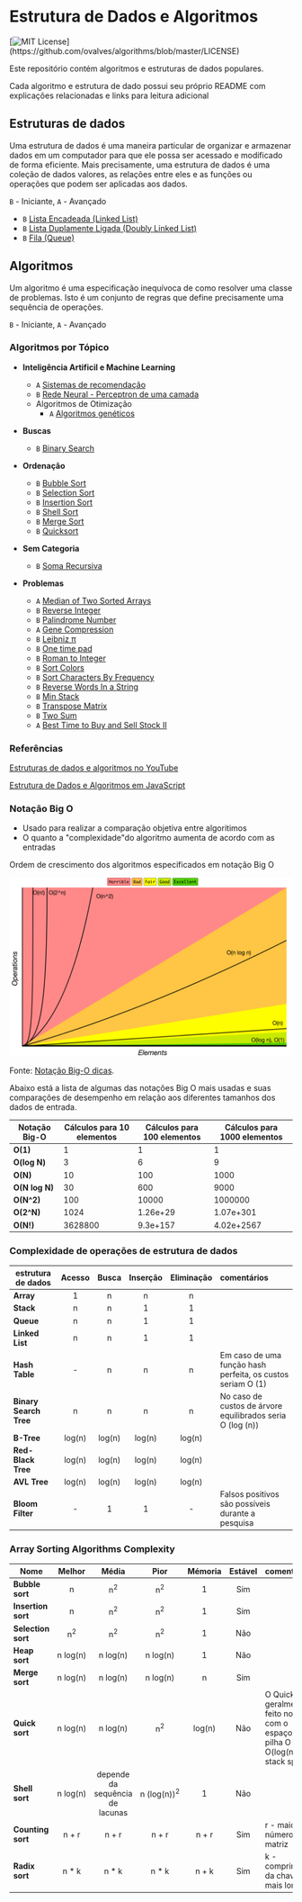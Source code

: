 # Estrutura de Dados e Algoritmos

[![MIT License](https://img.shields.io/apm/l/atomic-design-ui.svg?)](https://github.com/ovalves/algorithms/blob/master/LICENSE)

Este repositório contém algoritmos e estruturas de dados populares.

Cada algoritmo e estrutura de dado possui seu próprio README
com explicações relacionadas e links para leitura adicional

## Estruturas de dados

Uma estrutura de dados é uma maneira particular de organizar e armazenar dados em um computador para que ele possa
ser acessado e modificado de forma eficiente. Mais precisamente, uma estrutura de dados é uma coleção de dados
valores, as relações entre eles e as funções ou operações que podem ser aplicadas aos dados.

`B` - Iniciante, `A` - Avançado

* `B` [Lista Encadeada (Linked List)](src/data-structures/linked-list/singly)
* `B` [Lista Duplamente Ligada (Doubly Linked List)](src/data-structures/linked-list/doubly)
* `B` [Fila (Queue)](src/data-structures/queue)

## Algoritmos

Um algoritmo é uma especificação inequívoca de como resolver uma classe de problemas. Isto é
um conjunto de regras que define precisamente uma sequência de operações.

`B` - Iniciante, `A` - Avançado

### Algoritmos por Tópico
* **Inteligência Artificil e Machine Learning**
  * `A` [Sistemas de recomendação](src/machine-learning/recommender)
  * `B` [Rede Neural - Perceptron de uma camada](src/artificial-intelligence/neural-network/single-layer)
  * Algoritmos de Otimização
    * `A` [Algoritmos genéticos](src/artificial-intelligence/genetic-algorithms)

* **Buscas**
  * `B` [Binary Search](src/algorithms/search/binary-search)

* **Ordenação**
  * `B` [Bubble Sort](src/algorithms/sorting/bubble-sort)
  * `B` [Selection Sort](src/algorithms/sorting/selection-sort)
  * `B` [Insertion Sort](src/algorithms/sorting/insertion-sort)
  * `B` [Shell Sort](src/algorithms/sorting/shell-sort)
  * `B` [Merge Sort](src/algorithms/sorting/merge-sort)
  * `B` [Quicksort](src/algorithms/sorting/quick-sort)

* **Sem Categoria**
  * `B` [Soma Recursiva](src/algorithms/uncategorized/recursive)

* **Problemas**
  * `A` [Median of Two Sorted Arrays](src/problems/median-of-two-sorted-arrays)
  * `B` [Reverse Integer](src/problems/reverse-integer)
  * `B` [Palindrome Number](src/problems/palindrome-number)
  * `A` [Gene Compression](src/problems/gene-compression)
  * `B` [Leibniz π](src/problems/calculating-pi)
  * `B` [One time pad](src/problems/one-time-pad)
  * `B` [Roman to Integer](src/problems/roman-to-integer)
  * `B` [Sort Colors](src/problems/sort-colors)
  * `B` [Sort Characters By Frequency](src/problems/sort-characters-by-frequency)
  * `B` [Reverse Words In a String](src/problems/reverse-words-in-a-string)
  * `B` [Min Stack](src/problems/min-stack)
  * `B` [Transpose Matrix](src/problems/transpose-matrix)
  * `B` [Two Sum](src/problems/two-sum)
  * `A` [Best Time to Buy and Sell Stock II](src/problems/best-time-to-buy-sell-stock)

### Referências

[Estruturas de dados e algoritmos no YouTube](https://www.youtube.com/playlist?list=PLLXdhg_r2hKA7DPDsunoDZ-Z769jWn4R8)

[Estrutura de Dados e Algoritmos em JavaScript](https://github.com/trekhleb/javascript-algorithms/blob/master/README.md)

### Notação Big O

* Usado para realizar a comparação objetiva entre algoritimos
* O quanto a "complexidade"do algoritmo aumenta de acordo com as entradas

Ordem de crescimento dos algoritmos especificados em notação Big O

![Notação Big-O](assets/big-o-graph.png)

Fonte: [Notação Big-O dicas](http://bigocheatsheet.com/).

Abaixo está a lista de algumas das notações Big O mais usadas e suas comparações de desempenho em relação aos diferentes tamanhos dos dados de entrada.

| Notação Big-O  | Cálculos para 10 elementos   | Cálculos para 100 elementos   | Cálculos para 1000 elementos    |
| -------------- | ---------------------------- | ----------------------------- | ------------------------------- |
| **O(1)**       | 1                            | 1                             | 1                               |
| **O(log N)**   | 3                            | 6                             | 9                               |
| **O(N)**       | 10                           | 100                           | 1000                            |
| **O(N log N)** | 30                           | 600                           | 9000                            |
| **O(N^2)**     | 100                          | 10000                         | 1000000                         |
| **O(2^N)**     | 1024                         | 1.26e+29                      | 1.07e+301                       |
| **O(N!)**      | 3628800                      | 9.3e+157                      | 4.02e+2567                      |

### Complexidade de operações de estrutura de dados

| estrutura de dados      | Acesso    | Busca     | Inserção  | Eliminação | comentários |
| ----------------------- | :-------: | :-------: | :-------: | :-------:  | :--------   |
| **Array**               | 1         | n         | n         | n          |             |
| **Stack**               | n         | n         | 1         | 1          |             |
| **Queue**               | n         | n         | 1         | 1          |             |
| **Linked List**         | n         | n         | 1         | 1          |             |
| **Hash Table**          | -         | n         | n         | n          | Em caso de uma função hash perfeita, os custos seriam O (1) |
| **Binary Search Tree**  | n         | n         | n         | n          | No caso de custos de árvore equilibrados seria O (log (n))
| **B-Tree**              | log(n)    | log(n)    | log(n)    | log(n)     |             |
| **Red-Black Tree**      | log(n)    | log(n)    | log(n)    | log(n)     |             |
| **AVL Tree**            | log(n)    | log(n)    | log(n)    | log(n)     |             |
| **Bloom Filter**        | -         | 1         | 1         | -          | Falsos positivos são possíveis durante a pesquisa |

### Array Sorting Algorithms Complexity

| Nome                  | Melhor          | Média               | Pior                | Mémoria   | Estável   | comentários |
| --------------------- | :-------------: | :-----------------: | :-----------------: | :-------: | :-------: | :--------   |
| **Bubble sort**       | n               | n<sup>2</sup>       | n<sup>2</sup>       | 1         | Sim       |             |
| **Insertion sort**    | n               | n<sup>2</sup>       | n<sup>2</sup>       | 1         | Sim       |             |
| **Selection sort**    | n<sup>2</sup>   | n<sup>2</sup>       | n<sup>2</sup>       | 1         | Não       |             |
| **Heap sort**         | n&nbsp;log(n)   | n&nbsp;log(n)       | n&nbsp;log(n)       | 1         | Não       |             |
| **Merge sort**        | n&nbsp;log(n)   | n&nbsp;log(n)       | n&nbsp;log(n)       | n         | Sim       |             |
| **Quick sort**        | n&nbsp;log(n)   | n&nbsp;log(n)       | n<sup>2</sup>       | log(n)    | Não       | O Quicksort geralmente é feito no local com o espaço de pilha O  O(log(n)) stack space |
| **Shell sort**        | n&nbsp;log(n)   | depende da sequência de lacunas | n&nbsp;(log(n))<sup>2</sup>     | 1      | Não    |                   |
| **Counting sort**     | n + r           | n + r               | n + r               | n + r     | Sim       | r - maior número na matriz          |
| **Radix sort**        | n * k           | n * k               | n * k               | n + k     | Sim       | k - comprimento da chave mais longa |
